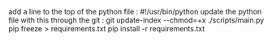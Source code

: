 add a line to the top of the python file : #!/usr/bin/python
update the python file with this through the git : git update-index --chmod=+x ./scripts/main.py
pip freeze > requirements.txt
pip install -r requirements.txt
